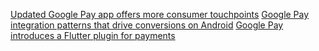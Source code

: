 [Updated Google Pay app offers more consumer touchpoints](https://developers.googleblog.com/2021/05/updated-google-pay-app-offers-more-consumer-touchpoints.html)
[Google Pay integration patterns that drive conversions on Android](https://developers.googleblog.com/2021/05/google-pay-integration-patterns-that-drive-conversions-on-android.html)
[Google Pay introduces a Flutter plugin for payments](https://developers.googleblog.com/2021/05/google-pay-introduces-flutter-plugin-for-payments.html)
